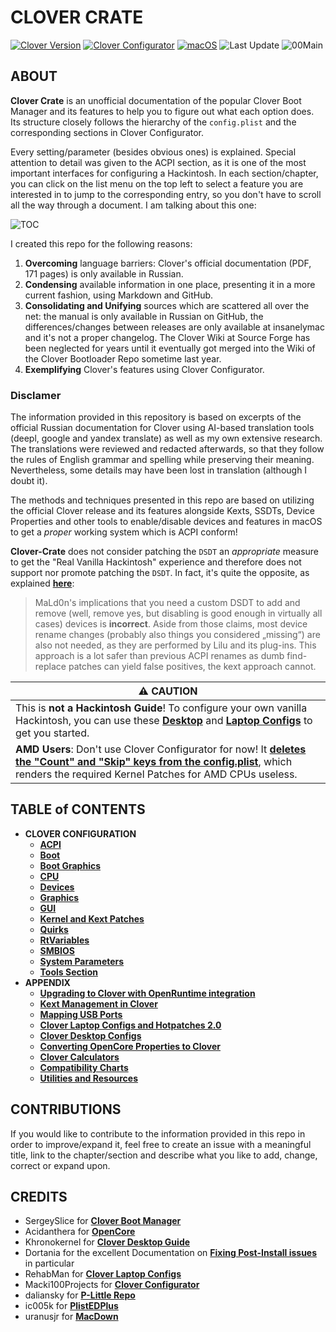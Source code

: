 # CLOVER CRATE

[![Clover Version](https://img.shields.io/badge/Clover-r5148-lime.svg)](https://github.com/CloverHackyColor/CloverBootloader/releases) [![Clover Configurator](https://img.shields.io/badge/Clover\_Configurator-5.22.0-brightgreen.svg)](https://mackie100projects.altervista.org/download-clover-configurator/) [![macOS](https://img.shields.io/badge/Supported\_macOS-%E2%89%A413.0\_beta-white.svg)](https://www.apple.com/macos/monterey/) ![Last Update](https://img.shields.io/badge/Last\_Update\_\(yy.mm.dd\):-22.08.22-blueviolet.svg) ![00Main](https://user-images.githubusercontent.com/76865553/136703368-146cda4c-9a8b-4b5f-8d3e-0382f1ccd68f.jpg)

## ABOUT

**Clover Crate** is an unofficial documentation of the popular Clover Boot Manager and its features to help you to figure out what each option does. Its structure closely follows the hierarchy of the `config.plist` and the corresponding sections in Clover Configurator.

Every setting/parameter (besides obvious ones) is explained. Special attention to detail was given to the ACPI section, as it is one of the most important interfaces for configuring a Hackintosh. In each section/chapter, you can click on the list menu on the top left to select a feature you are interested in to jump to the corresponding entry, so you don't have to scroll all the way through a document. I am talking about this one:

![TOC](https://user-images.githubusercontent.com/76865553/136510478-2bccd5ae-6cc6-4a98-8f8d-63c41de2d3b3.png)

I created this repo for the following reasons:

1. **Overcoming** language barriers: Clover's official documentation (PDF, 171 pages) is only available in Russian.
2. **Condensing** available information in one place, presenting it in a more current fashion, using Markdown and GitHub.
3. **Consolidating and Unifying** sources which are scattered all over the net: the manual is only available in Russian on GitHub, the differences/changes between releases are only available at insanelymac and it's not a proper changelog. The Clover Wiki at Source Forge has been neglected for years until it eventually got merged into the Wiki of the Clover Bootloader Repo sometime last year.
4. **Exemplifying** Clover's features using Clover Configurator.

### Disclamer

The information provided in this repository is based on excerpts of the official Russian documentation for Clover using AI-based translation tools (deepl, google and yandex translate) as well as my own extensive research. The translations were reviewed and redacted afterwards, so that they follow the rules of English grammar and spelling while preserving their meaning. Nevertheless, some details may have been lost in translation (although I doubt it).

The methods and techniques presented in this repo are based on utilizing the official Clover release and its features alongside Kexts, SSDTs, Device Properties and other tools to enable/disable devices and features in macOS to get a _proper_ working system which is ACPI conform!

**Clover-Crate** does not consider patching the `DSDT` an _appropriate_ measure to get the "Real Vanilla Hackintosh" experience and therefore does not support nor promote patching the `DSDT`. In fact, it's quite the opposite, as explained [**here**](http://web.archive.org/web/20220807100310/https://www.insanelymac.com/forum/topic/352881-when-is-rebaseregions-necessary/):

> MaLd0n's implications that you need a custom DSDT to add and remove (well, remove yes, but disabling is good enough in virtually all cases) devices is **incorrect**. Aside from those claims, most device rename changes (probably also things you considered „missing“) are also not needed, as they are performed by Lilu and its plug-ins. This approach is a lot safer than previous ACPI renames as dumb find-replace patches can yield false positives, the kext approach cannot.

| :warning: CAUTION                                                                                                                                                                                                                                                                               |
| ----------------------------------------------------------------------------------------------------------------------------------------------------------------------------------------------------------------------------------------------------------------------------------------------- |
| This is **not a Hackintosh Guide**! To configure your own vanilla Hackintosh, you can use these [**Desktop**](https://github.com/5T33Z0/Clover-Crate/tree/main/Desktop\_Configs) and [**Laptop Configs**](https://github.com/5T33Z0/Clover-Crate/tree/main/Laptop\_Configs) to get you started. |
| **AMD Users**: Don't use Clover Configurator for now! It [**deletes the "Count" and "Skip" keys from the config.plist**](https://www.insanelymac.com/forum/topic/352766-clover-configurator-problem/), which renders the required Kernel Patches for AMD CPUs useless.                          |

## TABLE of CONTENTS

* **CLOVER CONFIGURATION**
  * [**ACPI**](https://github.com/5T33Z0/Clover-Crate/tree/main/ACPI#readme)
  * [**Boot**](https://github.com/5T33Z0/Clover-Crate/tree/main/Boot#readme)
  * [**Boot Graphics**](https://github.com/5T33Z0/Clover-Crate/tree/main/Boot\_Graphics#readme)
  * [**CPU**](https://github.com/5T33Z0/Clover-Crate/tree/main/CPU#readme)
  * [**Devices**](readme/devices.md#readme)
  * [**Graphics**](https://github.com/5T33Z0/Clover-Crate/tree/main/Graphics#readme)
  * [**GUI**](https://github.com/5T33Z0/Clover-Crate/tree/main/GUI#readme)
  * [**Kernel and Kext Patches**](https://github.com/5T33Z0/Clover-Crate/tree/main/Kernel\_And\_Kext\_Patches#readme)
  * [**Quirks**](https://github.com/5T33Z0/Clover-Crate/tree/main/Quirks#readme)
  * [**RtVariables**](https://github.com/5T33Z0/Clover-Crate/tree/main/RtVariables#readme)
  * [**SMBIOS**](https://github.com/5T33Z0/Clover-Crate/tree/main/SMBIOS#readme)
  * [**System Parameters**](https://github.com/5T33Z0/Clover-Crate/tree/main/System\_Parameters#readme)
  * [**Tools Section**](readme/tools.md)
* **APPENDIX**
  * [**Upgrading to Clover with OpenRuntime integration**](https://github.com/5T33Z0/Clover-Crate/tree/main/Upgrading\_Clover#readme)
  * [**Kext Management in Clover**](https://github.com/5T33Z0/Clover-Crate/tree/main/Kext\_Management#readme)
  * [**Mapping USB Ports**](https://github.com/5T33Z0/Clover-Crate/tree/main/USB\_Fixes#readme)
  * [**Clover Laptop Configs and Hotpatches 2.0**](https://github.com/5T33Z0/Clover-Crate/tree/main/Laptop\_Configs)
  * [**Clover Desktop Configs**](https://github.com/5T33Z0/Clover-Crate/tree/main/Desktop\_Configs)
  * [**Converting OpenCore Properties to Clover**](https://github.com/5T33Z0/Clover-Crate/tree/main/OC2Clover#readme)
  * [**Clover Calculators**](https://github.com/5T33Z0/Clover-Crate/tree/main/Xtras)
  * [**Compatibility Charts**](https://github.com/5T33Z0/Clover-Crate/tree/main/Compatibility\_Charts)
  * [**Utilities and Resources**](https://github.com/5T33Z0/Clover-Crate/tree/main/Utilities#readme)

## CONTRIBUTIONS

If you would like to contribute to the information provided in this repo in order to improve/expand it, feel free to create an issue with a meaningful title, link to the chapter/section and describe what you like to add, change, correct or expand upon.

## CREDITS

* SergeySlice for [**Clover Boot Manager**](https://github.com/CloverHackyColor/CloverBootloader)
* Acidanthera for [**OpenCore**](https://github.com/acidanthera/OpenCorePkg)
* Khronokernel for [**Clover Desktop Guide**](https://hackintosh.gitbook.io/r-hackintosh-vanilla-desktop-guide/)
* Dortania for the excellent Documentation on [**Fixing Post-Install issues**](https://dortania.github.io/OpenCore-Post-Install/) in particular
* RehabMan for [**Clover Laptop Configs**](https://github.com/RehabMan/OS-X-Clover-Laptop-Config)
* Macki100Projects for [**Clover Configurator**](https://mackie100projects.altervista.org/download-clover-configurator/)
* daliansky for [**P-Little Repo**](https://github.com/daliansky/P-little)
* ic005k for [**PlistEDPlus**](https://github.com/ic005k/PlistEDPlus)
* uranusjr for [**MacDown**](https://macdown.uranusjr.com/)
